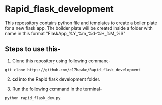 # Rapid_flask_development
This repossitory contains python file and templates to create a boiler plate for a new flask app. 
The boilder plate will be created inside a folder with name in this format "FlaskApp_%Y_%m_%d-%H_%M_%S"

## Steps to use this- 
1. Clone this repository using following command- 
```
git clone https://github.com/c17hawke/Rapid_flask_development
```

2. **cd** into the Rapid flask development folder.

3. Run the following command in the terminal-
```
python rapid_flask_dev.py
```
